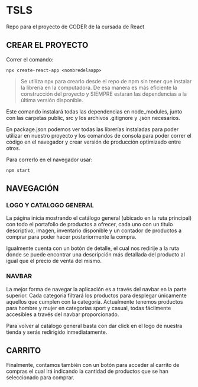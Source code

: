 # TSLS
Repo para el proyecto de CODER de la cursada de React

## CREAR EL PROYECTO
Correr el comando:

`npx create-react-app <nombredelaapp>`

>Se utiliza npx para crearlo desde el repo de npm sin tener que instalar la librería en la computadora. De esa manera es más eficiente la construcción del proyecto y SIEMPRE estarán las dependencias a la última versión disponible.

Este comando instalará todas las dependencias en node_modules, junto con las carpetas public, src y los archivos
.gitignore y .json necesarios.

En package.json podemos ver todas las librerías instaladas para poder utilizar en nuestro proyecto y los comandos de consola para poder correr el código en el navegador y crear versión de producción optimizado entre otros.

Para correrlo en el navegador usar:

`npm start`

## NAVEGACIÓN

### LOGO Y CATALOGO GENERAL

La página inicia mostrando el catálogo general (ubicado en la ruta principal) con todo el portafolio de productos a ofrecer, cada uno con un titulo descriptivo, imagen, inventario disponible y un contador de productos a comprar para poder hacer posteriormente la compra.

Igualmente cuenta con un botón de detalle, el cual nos redirije a la ruta donde se puede encontrar una descripción más detallada del producto al igual que el precio de venta del mismo.

### NAVBAR

La mejor forma de navegar la aplicación es a través del navbar en la parte superior. Cada categoria filtrará los productos para desplegar únicamente aquellos que cumplen con la categoría. Actualmente tenemos productos para hombre y mujer en categorías sport y casual, todas fácilmente accesibles a través del navbar proporcionado.

Para volver al catálogo general basta con dar click en el logo de nuestra tienda y serás redirigido inmediatamente.

## CARRITO

Finalmente, contamos también con un botón para acceder al carrito de compras el cual irá indicando la cantidad de productos que se han seleccionado para comprar.